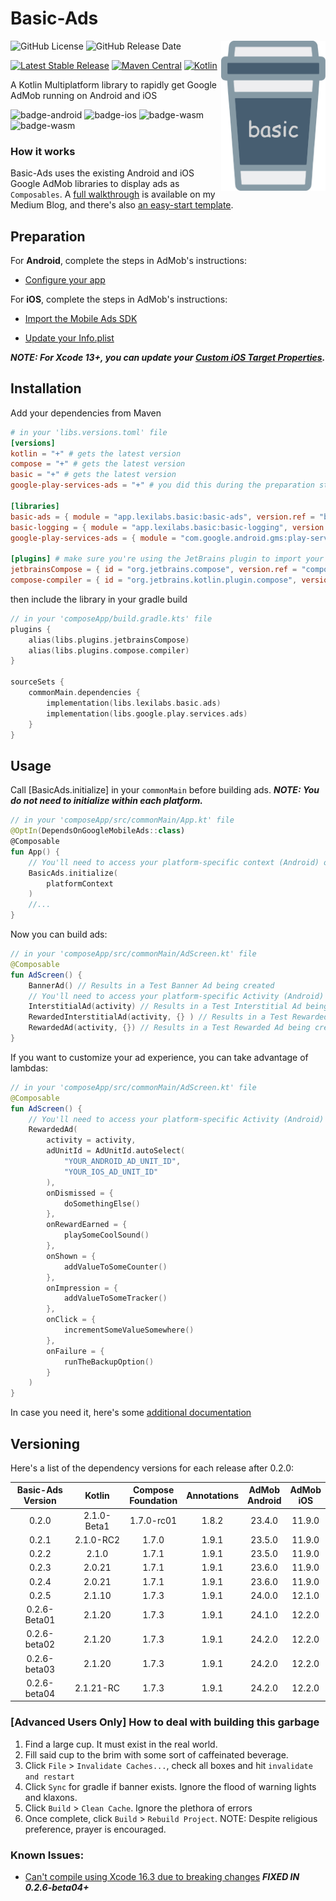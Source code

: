 # Basic-Ads
<img src="images/logo-icon.svg" alt="basic" height="240" align="right"/> 

![GitHub License](https://img.shields.io/github/license/lexilabs-app/basic-ads)
![GitHub Release Date](https://img.shields.io/github/release-date/lexilabs-app/basic-ads)

[![Latest Stable Release](https://img.shields.io/github/v/release/LexiLabs-App/basic-ads?filter=!*.*.*-*&label=stable&color=65c663)](https://central.sonatype.com/artifact/app.lexilabs.basic/basic-ads)
[![Maven Central](https://img.shields.io/maven-central/v/app.lexilabs.basic/basic-ads?color=blue)](https://central.sonatype.com/artifact/app.lexilabs.basic/basic-ads)
[![Kotlin](https://img.shields.io/badge/Kotlin-2.1.20-7f52ff.svg?style=flat&logo=kotlin)](https://kotlinlang.org)

A Kotlin Multiplatform library to rapidly get Google AdMob running on Android and iOS

![badge-android](http://img.shields.io/badge/android-full_support-65c663.svg?style=flat)
![badge-ios](http://img.shields.io/badge/ios-full_support-65c663.svg?style=flat)
![badge-wasm](https://img.shields.io/badge/wasm-compile_only-yellow.svg?style=flat)
![badge-wasm](https://img.shields.io/badge/wasm-compile_only-yellow.svg?style=flat)

### How it works
Basic-Ads uses the existing Android and iOS Google AdMob libraries to display ads as `Composables`.
A [full walkthrough](https://medium.com/@robert.jamison/composable-ads-f8795924aa0d) is available on my Medium Blog,
and there's also [an easy-start template](https://github.com/LexiLabs-App/Example-Basic-Ads).

## Preparation
For **Android**, complete the steps in AdMob's instructions:

* [Configure your app](https://developers.google.com/admob/android/quick-start#import_the_mobile_ads_sdk)

For **iOS**, complete the steps in AdMob's instructions:

* [Import the Mobile Ads SDK](https://developers.google.com/admob/ios/quick-start#import_the_mobile_ads_sdk)

* [Update your Info.plist](https://developers.google.com/admob/ios/quick-start#update_your_infoplist)

***NOTE: For Xcode 13+, you can update your [Custom iOS Target Properties](https://useyourloaf.com/blog/xcode-13-missing-info.plist/).***

## Installation
Add your dependencies from Maven
```toml
# in your 'libs.versions.toml' file
[versions]
kotlin = "+" # gets the latest version
compose = "+" # gets the latest version
basic = "+" # gets the latest version
google-play-services-ads = "+" # you did this during the preparation step

[libraries]
basic-ads = { module = "app.lexilabs.basic:basic-ads", version.ref = "basic"}
basic-logging = { module = "app.lexilabs.basic:basic-logging", version.ref = "basic"}
google-play-services-ads = { module = "com.google.android.gms:play-services-ads", version.ref = "google-play-services-ads"}

[plugins] # make sure you're using the JetBrains plugin to import your composables
jetbrainsCompose = { id = "org.jetbrains.compose", version.ref = "compose" }
compose-compiler = { id = "org.jetbrains.kotlin.plugin.compose", version.ref = "kotlin" }
```

then include the library in your gradle build
```kotlin
// in your 'composeApp/build.gradle.kts' file
plugins {
    alias(libs.plugins.jetbrainsCompose)
    alias(libs.plugins.compose.compiler)
}

sourceSets {
    commonMain.dependencies {
        implementation(libs.lexilabs.basic.ads)
        implementation(libs.google.play.services.ads)
    }
}
```

## Usage
Call [BasicAds.initialize] in your `commonMain` before building ads.
***NOTE: You do not need to initialize within each platform.***

```kotlin
// in your 'composeApp/src/commonMain/App.kt' file
@OptIn(DependsOnGoogleMobileAds::class)
@Composable
fun App() {
    // You'll need to access your platform-specific context (Android) or null (iOS) to pass as an `Any?` argument
    BasicAds.initialize(
        platformContext
    )
    //...
}
```

Now you can build ads:

```kotlin
// in your 'composeApp/src/commonMain/AdScreen.kt' file
@Composable
fun AdScreen() {
    BannerAd() // Results in a Test Banner Ad being created
    // You'll need to access your platform-specific Activity (Android) or null (iOS) to pass as an `Any?` argument
    InterstitialAd(activity) // Results in a Test Interstitial Ad being created
    RewardedInterstitialAd(activity, {} ) // Results in a Test Rewarded Interstitial Ad (Beta) being created
    RewardedAd(activity, {}) // Results in a Test Rewarded Ad being created
}
```

If you want to customize your ad experience, you can take advantage of lambdas:
```kotlin
// in your 'composeApp/src/commonMain/AdScreen.kt' file
@Composable
fun AdScreen() {
    // You'll need to access your platform-specific Activity (Android) or null (iOS) to pass as an `Any?` argument
    RewardedAd(
        activity = activity,
        adUnitId = AdUnitId.autoSelect(
            "YOUR_ANDROID_AD_UNIT_ID",
            "YOUR_IOS_AD_UNIT_ID"
        ),
        onDismissed = {
            doSomethingElse()
        },
        onRewardEarned = {
            playSomeCoolSound()
        },
        onShown = {
            addValueToSomeCounter()
        },
        onImpression = {
            addValueToSomeTracker()
        },
        onClick = {
            incrementSomeValueSomewhere()
        },
        onFailure = {
            runTheBackupOption()
        }
    )
}
```

In case you need it, here's some [additional documentation](https://basic.lexilabs.app/basic-ads)

## Versioning

Here's a list of the dependency versions for each release after 0.2.0:

| Basic-Ads<br/>Version |   Kotlin    | Compose<br/>Foundation | Annotations | AdMob<br/>Android | AdMob<br/>iOS |
|:---------------------:|:-----------:|:----------------------:|:-----------:|:-----------------:|:-------------:|
|         0.2.0         | 2.1.0-Beta1 |       1.7.0-rc01       |    1.8.2    |      23.4.0       |    11.9.0     |
|         0.2.1         |  2.1.0-RC2  |         1.7.0          |    1.9.1    |      23.5.0       |    11.9.0     |
|         0.2.2         |    2.1.0    |         1.7.1          |    1.9.1    |      23.5.0       |    11.9.0     |
|         0.2.3         |   2.0.21    |         1.7.1          |    1.9.1    |      23.6.0       |    11.9.0     |
|         0.2.4         |   2.0.21    |         1.7.1          |    1.9.1    |      23.6.0       |    11.9.0     |
|         0.2.5         |   2.1.10    |         1.7.3          |    1.9.1    |      24.0.0       |    12.1.0     |
|     0.2.6-Beta01      |   2.1.20    |         1.7.3          |    1.9.1    |      24.1.0       |    12.2.0     |
|     0.2.6-beta02      |   2.1.20    |         1.7.3          |    1.9.1    |      24.2.0       |    12.2.0     |
|     0.2.6-beta03      |   2.1.20    |         1.7.3          |    1.9.1    |      24.2.0       |    12.2.0     |
|     0.2.6-beta04      |  2.1.21-RC  |         1.7.3          |    1.9.1    |      24.2.0       |    12.2.0     |

### \[Advanced Users Only\] How to deal with building this garbage
1. Find a large cup. It must exist in the real world.
2. Fill said cup to the brim with some sort of caffeinated beverage.
3. Click `File` > `Invalidate Caches...`, check all boxes and hit `invalidate and restart`
4. Click `Sync` for gradle if banner exists. Ignore the flood of warning lights and klaxons.
5. Click `Build` > `Clean Cache`.  Ignore the plethora of errors
6. Once complete, click `Build` > `Rebuild Project`. NOTE: Despite religious preference, prayer is encouraged.

### Known Issues:
* [Can't compile using Xcode 16.3 due to breaking changes](https://youtrack.jetbrains.com/issue/KT-76460) ***FIXED IN 0.2.6-beta04+***
